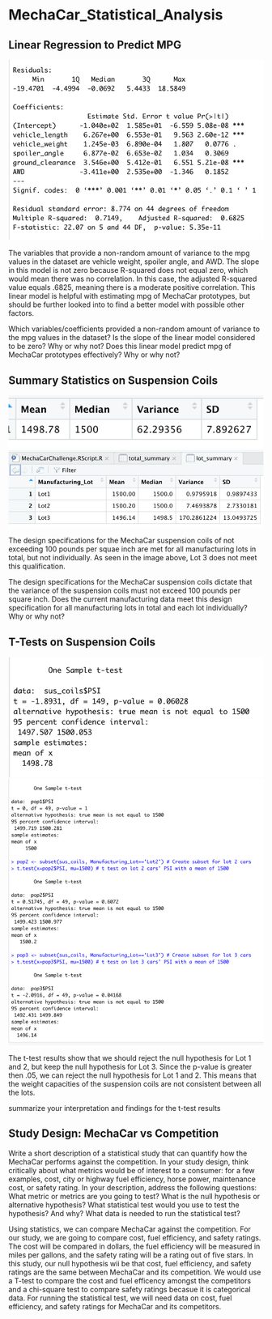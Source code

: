 # MechaCar_Statistical_Analysis

## Linear Regression to Predict MPG
![Alt Text](https://github.com/abbys114/MechaCar_Statistical_Analysis/blob/main/Screen%20Shot%202021-04-08%20at%2012.54.36%20PM.png)

The variables that provide a non-random amount of variance to the mpg values in the dataset are vehicle weight, spoiler angle, and AWD.  The slope in this model is not zero because R-squared does not equal zero, which would mean there was no correlation.  In this case, the adjusted R-squared value equals .6825, meaning there is a moderate positive correlation.  This linear model is helpful with estimating mpg of MechaCar prototypes, but should be further looked into to find a better model with possible other factors.

Which variables/coefficients provided a non-random amount of variance to the mpg values in the dataset?
Is the slope of the linear model considered to be zero? Why or why not?
Does this linear model predict mpg of MechaCar prototypes effectively? Why or why not?


## Summary Statistics on Suspension Coils
![Alt Text](https://github.com/abbys114/MechaCar_Statistical_Analysis/blob/main/Screen%20Shot%202021-04-09%20at%209.48.28%20PM.png)
![Alt Text](https://github.com/abbys114/MechaCar_Statistical_Analysis/blob/main/Screen%20Shot%202021-04-09%20at%209.06.15%20PM.png)

The design specifications for the MechaCar suspension coils of not exceeding 100 pounds per squae inch are met for all manufacturing lots in total, but not individually.  As seen in the image above, Lot 3 does not meet this qualification.  

The design specifications for the MechaCar suspension coils dictate that the variance of the suspension coils must not exceed 100 pounds per square inch. Does the current manufacturing data meet this design specification for all manufacturing lots in total and each lot individually? Why or why not?

## T-Tests on Suspension Coils
![Alt Text](https://github.com/abbys114/MechaCar_Statistical_Analysis/blob/main/Screen%20Shot%202021-04-09%20at%2010.18.15%20PM.png)
![Alt Text](https://github.com/abbys114/MechaCar_Statistical_Analysis/blob/main/Screen%20Shot%202021-04-09%20at%2010.18.54%20PM.png)

The t-test results show that we should reject the null hypothesis for Lot 1 and 2, but keep the null hypothesis for Lot 3. Since the p-value is greater then .05, we can reject the null hypothesis for Lot 1 and 2.  This means that the weight capacities of the suspension coils are not consistent between all the lots.

summarize your interpretation and findings for the t-test results

## Study Design: MechaCar vs Competition
Write a short description of a statistical study that can quantify how the MechaCar performs against the competition. In your study design, think critically about what metrics would be of interest to a consumer: for a few examples, cost, city or highway fuel efficiency, horse power, maintenance cost, or safety rating.
In your description, address the following questions:
What metric or metrics are you going to test?
What is the null hypothesis or alternative hypothesis?
What statistical test would you use to test the hypothesis? And why?
What data is needed to run the statistical test?

Using statistics, we can compare MechaCar against the competition.  For our study, we are going to compare cost, fuel efficiency, and safety ratings. The cost will be compared in dollars, the fuel efficiency will be measured in miles per gallons, and the safety rating will be a rating out of five stars.  In this study, our null hypothesis wii be that cost, fuel efficiency, and safety ratings are the same between MechaCar and its competition.  We would use a T-test to compare the cost and fuel efficency amongst the competitors and a chi-square test to compare safety ratings becasue it is categorical data.  For running the statistical test, we will need data  on cost, fuel efficiency, and safety ratings for MechaCar and its competitors.
